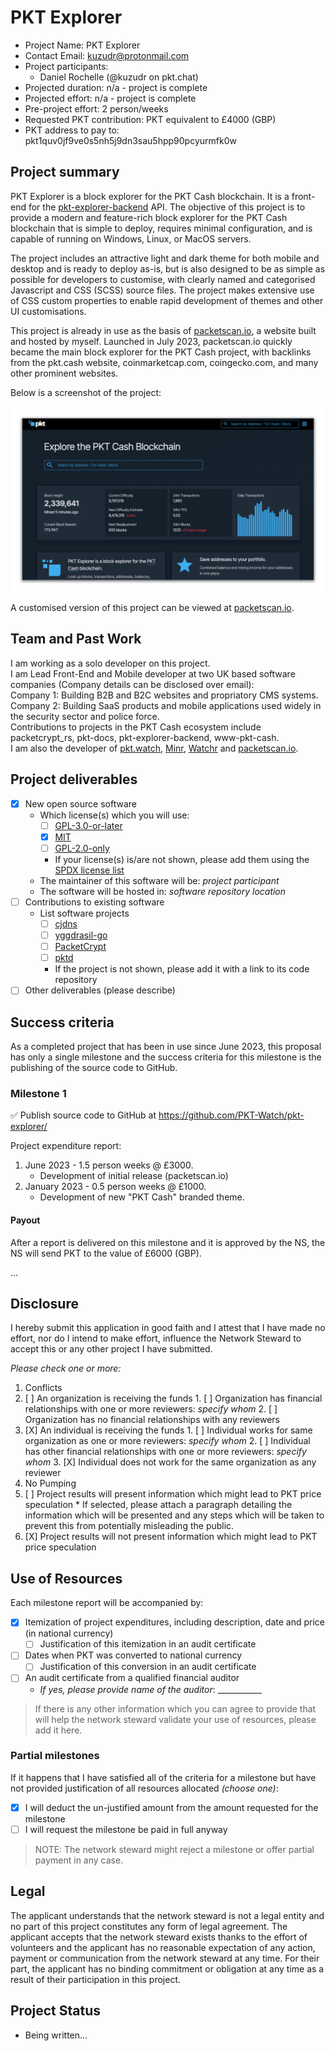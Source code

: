 # PKT Explorer

* Project Name: PKT Explorer
* Contact Email: kuzudr@protonmail.com
* Project participants:
  * Daniel Rochelle (@kuzudr on pkt.chat)
* Projected duration: n/a - project is complete
* Projected effort: n/a - project is complete
* Pre-project effort: 2 person/weeks
* Requested PKT contribution: PKT equivalent to £4000 (GBP)
* PKT address to pay to: pkt1quv0jf9ve0s5nh5j9dn3sau5hpp90pcyurmfk0w

## Project summary

PKT Explorer is a block explorer for the PKT Cash blockchain. It is a front-end for the [pkt-explorer-backend](https://github.com/pkt-cash/pkt-explorer-backend) API. The objective of this project is to provide a modern and feature-rich block explorer for the PKT Cash blockchain that is simple to deploy, requires minimal configuration, and is capable of running on Windows, Linux, or MacOS servers.

The project includes an attractive light and dark theme for both mobile and desktop and is ready to deploy as-is, but is also designed to be as simple as possible for developers to customise, with clearly named and categorised Javascript and CSS (SCSS) source files. The project makes extensive use of CSS custom properties to enable rapid development of themes and other UI customisations.

This project is already in use as the basis of [packetscan.io](https://packetscan.io), a website built and hosted by myself. Launched in July 2023, packetscan.io quickly became the main block explorer for the PKT Cash project, with backlinks from the pkt.cash website, coinmarketcap.com, coingecko.com, and many other prominent websites.

Below is a screenshot of the project:

<p align="center">
  <img src="https://github.com/PKT-Watch/pkt-explorer/raw/main/_resources/readme/dashboard-dark.png?raw=true" width="800px">
</p>

A customised version of this project can be viewed at [packetscan.io](https://packetscan.io).

## Team and Past Work

I am working as a solo developer on this project.   
I am Lead Front-End and Mobile developer at two UK based software companies (Company details can be disclosed over email):  
Company 1: Building B2B and B2C websites and propriatory CMS systems.   
Company 2: Building SaaS products and mobile applications used widely in the security sector and police force.  
Contributions to projects in the PKT Cash ecosystem include packetcrypt_rs, pkt-docs, pkt-explorer-backend, www-pkt-cash.  
I am also the developer of [pkt.watch](https://pkt.watch), [Minr](https://pkt.watch/minr), [Watchr](https://pkt.watch/watchr) and [packetscan.io](https://packetscan.io).

## Project deliverables
* [X] New open source software
    * Which license(s) which you will use:
      * [ ] [GPL-3.0-or-later](https://spdx.org/licenses/GPL-3.0-or-later.html)
      * [X] [MIT](https://spdx.org/licenses/MIT.html)
      * [ ] [GPL-2.0-only](https://spdx.org/licenses/GPL-2.0-only.html)
      * If your license(s) is/are not shown, please add them using the [SPDX license list](https://spdx.org/licenses/)
    * The maintainer of this software will be: *project participant*
    * The software will be hosted in: *software repository location*
* [ ] Contributions to existing software
  * List software projects
    * [ ] [cjdns](https://github.com/cjdelisle/cjdns)
    * [ ] [yggdrasil-go](https://github.com/yggdrasil-network/yggdrasil-go)
    * [ ] [PacketCrypt](https://github.com/cjdelisle/PacketCrypt)
    * [ ] [pktd](https://github.com/pkt-cash/pktd)
    * If the project is not shown, please add it with a link to its code repository
* [ ] Other deliverables (please describe)

## Success criteria

As a completed project that has been in use since June 2023, this proposal has only a single milestone and the success criteria for this milestone is the publishing of the source code to GitHub.

### Milestone 1

✅ Publish source code to GitHub at https://github.com/PKT-Watch/pkt-explorer/

Project expenditure report:
1. June 2023 - 1.5 person weeks @ £3000.
     - Development of initial release (packetscan.io)
2. January 2023 - 0.5 person weeks @ £1000.
   - Development of new "PKT Cash" branded theme.

#### Payout
After a report is delivered on this milestone and it is approved by the NS, the NS will send PKT to the value of £6000 (GBP).

...

## Disclosure
I hereby submit this application in good faith and I attest that I have made no effort, nor do I
intend to make effort, influence the Network Steward to accept this or any other project I have
submitted.

*Please check one or more:*

1. Conflicts
  1. [ ] An organization is receiving the funds
    1. [ ] Organization has financial relationships with one or more reviewers: *specify whom*
    2. [ ] Organization has no financial relationships with any reviewers
  2. [X] An individual is receiving the funds
    1. [ ] Individual works for same organization as one or more reviewers: *specify whom*
    2. [ ] Individual has other financial relationships with one or more reviewers: *specify whom*
    3. [X] Individual does not work for the same organization as any reviewer
2. No Pumping
  1. [ ] Project results will present information which might lead to PKT price speculation
    * If selected, please attach a paragraph detailing the information which will be presented and any steps which will be taken to prevent this from potentially misleading the public.
  2. [X] Project results will not present information which might lead to PKT price speculation

## Use of Resources
Each milestone report will be accompanied by:

* [X] Itemization of project expenditures, including description, date and price (in national currency)
  * [ ] Justification of this itemization in an audit certificate
* [ ] Dates when PKT was converted to national currency
  * [ ] Justification of this conversion in an audit certificate
* [ ] An audit certificate from a qualified financial auditor
  * *If yes, please provide name of the auditor*: ___________

> If there is any other information which you can agree to provide that will help the network
steward validate your use of resources, please add it here.

### Partial milestones
If it happens that I have satisfied all of the criteria for a milestone but have not provided
justification of all resources allocated *(choose one)*:

* [X] I will deduct the un-justified amount from the amount requested for the milestone
* [ ] I will request the milestone be paid in full anyway

> NOTE: The network steward might reject a milestone or offer partial payment in any case.

## Legal

The applicant understands that the network steward is not a legal entity and no part of this
project constitutes any form of legal agreement. The applicant accepts that the network steward
exists thanks to the effort of volunteers and the applicant has no reasonable expectation of any
action, payment or communication from the network steward at any time. For their part, the
applicant has no binding commitment or obligation at any time as a result of their participation
in this project.

## Project Status

* Being written...